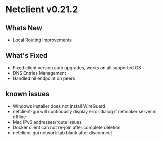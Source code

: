 # Netclient v0.21.2

## Whats New
- Local Routing Improvements
## What's Fixed
- Fixed client version auto upgrades, works on all supported OS
- DNS Entries Management
- Handled nil endpoint on peers
## known issues
- Windows installer does not install WireGuard
- netclient-gui will continously display error dialog if netmaker server is offline
- Mac IPv6 addresses/route issues
- Docker client can not re-join after complete deletion
- netclient-gui network tab blank after disconnect
